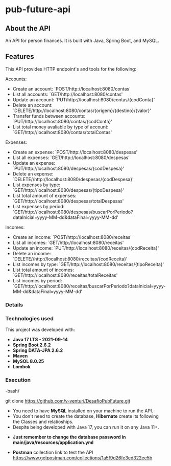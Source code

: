 # pub-future-api

## About the API

An API for person finances. It is built with Java, Spring Boot, and MySQL.

## Features

This API provides HTTP endpoint's and tools for the following:

Accounts:
* Create an account: `POST/http://localhost:8080/contas'
* List all accounts: `GET/http://localhost:8080/contas'
* Update an account: `PUT/http://localhost:8080/contas/{codConta}'
* Delete an account: `DELETE/http://localhost:8080/contas/{origem}/{destino}/{valor}'
* Transfer funds between accounts: `PUT/http://localhost:8080/contas/{codConta}'
* List total money avaliable by type of account: `GET/http://localhost:8080/contas/totalContas'

Expenses:
* Create an expense: `POST/http://localhost:8080/despesas'
* List all expenses: `GET/http://localhost:8080/despesas'
* Update an expense: `PUT/http://localhost:8080/despesas/{codDespesa}'
* Delete an expense: `DELETE//http://localhost:8080/despesas/{codDespesa}'
* List expenses by type: `GET/http://localhost:8080/despesas/{tipoDespesa}'
* List total amount of expenses: `GET/http://localhost:8080/despesas/totalDespesas'
* List expenses by period: `GET/http://localhost:8080/despesas/buscarPorPeriodo?dataInicial=yyyy-MM-dd&dataFinal=yyyy-MM-dd'

Incomes:
* Create an income: `POST/http://localhost:8080/receitas'
* List all incomes: `GET/http://localhost:8080/receitas'
* Update an income: `PUT/http://localhost:8080/receitas/{codReceita}'
* Delete an income: `DELETE//http://localhost:8080/receitas/{codReceita}'
* List incomes by type: `GET/http://localhost:8080/receitas/{tipoReceita}'
* List total amount of incomes: `GET/http://localhost:8080/receitas/totalReceitas'
* List incomes by period: `GET/http://localhost:8080/receitas/buscarPorPeriodo?dataInicial=yyyy-MM-dd&dataFinal=yyyy-MM-dd'

### Details

### Technologies used

This project was developed with:

* **Java 17 LTS - 2021-09-14**
* **Spring Boot 2.6.2**
* **Spring DATA-JPA 2.6.2**
* **Maven**
* **MySQL 8.0.25**
* **Lombok**

### Execution
-bash/

git clone https://github.com/v-venturi/DesafioPubFuture.git
- You need to have **MySQL** installed on your machine to run the API.
- You don't need to create the database, **Hibernate** create its following the Classes and relatioships.
- Despite being developed with Java 17, you can run it on any Java 11+.

* **Just remember to change the database password in main/java/resources/application.yml**
 

* **Postman** collection link to test the API https://www.getpostman.com/collections/1a5f9d26fe3ed322ee5b





